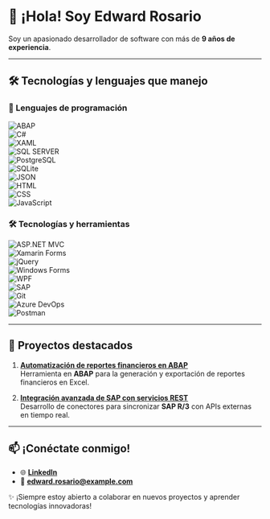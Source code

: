 # 👋 ¡Hola! Soy Edward Rosario  

Soy un apasionado desarrollador de software con más de **9 años de experiencia**. 

---

## 🛠️ Tecnologías y lenguajes que manejo  

### 🚀 Lenguajes de programación  
![ABAP](https://img.shields.io/badge/ABAP-0A5EAB?style=for-the-badge&logo=sap&logoColor=white)  
![C#](https://img.shields.io/badge/C%23-239120?style=for-the-badge&logo=c-sharp&logoColor=white)  
![XAML](https://img.shields.io/badge/XAML-0C54C2?style=for-the-badge&logo=xaml&logoColor=white)  
![SQL SERVER](https://img.shields.io/badge/SQL-CC2927?style=for-the-badge&logo=microsoft-sql-server&logoColor=white)  
![PostgreSQL](https://img.shields.io/badge/PostgreSQL-336791?style=for-the-badge&logo=postgresql&logoColor=white)  
![SQLite](https://img.shields.io/badge/SQLite-003B57?style=for-the-badge&logo=sqlite&logoColor=white)  
![JSON](https://img.shields.io/badge/JSON-000000?style=for-the-badge&logo=json&logoColor=white)  
![HTML](https://img.shields.io/badge/HTML-E34F26?style=for-the-badge&logo=html5&logoColor=white)  
![CSS](https://img.shields.io/badge/CSS-1572B6?style=for-the-badge&logo=css3&logoColor=white)  
![JavaScript](https://img.shields.io/badge/JavaScript-F7DF1E?style=for-the-badge&logo=javascript&logoColor=black)  

### 🛠️ Tecnologías y herramientas  
![ASP.NET MVC](https://img.shields.io/badge/ASP.NET%20MVC-512BD4?style=for-the-badge&logo=dotnet&logoColor=white)  
![Xamarin Forms](https://img.shields.io/badge/Xamarin%20Forms-3498DB?style=for-the-badge&logo=xamarin&logoColor=white)  
![jQuery](https://img.shields.io/badge/jQuery-0769AD?style=for-the-badge&logo=jquery&logoColor=white)  
![Windows Forms](https://img.shields.io/badge/Windows%20Forms-008080?style=for-the-badge&logo=microsoft&logoColor=white)  
![WPF](https://img.shields.io/badge/WPF-5C2D91?style=for-the-badge&logo=dotnet&logoColor=white)  
![SAP](https://img.shields.io/badge/SAP-0FAAFF?style=for-the-badge&logo=sap&logoColor=white)  
![Git](https://img.shields.io/badge/Git-F05032?style=for-the-badge&logo=git&logoColor=white)  
![Azure DevOps](https://img.shields.io/badge/Azure%20DevOps-0078D7?style=for-the-badge&logo=azure-devops&logoColor=white)  
![Postman](https://img.shields.io/badge/Postman-FF6C37?style=for-the-badge&logo=postman&logoColor=white)  

---

## 🌟 Proyectos destacados  

1. **[Automatización de reportes financieros en ABAP](https://github.com/EdwardRosario/project1)**  
   Herramienta en **ABAP** para la generación y exportación de reportes financieros en Excel.  

2. **[Integración avanzada de SAP con servicios REST](https://github.com/EdwardRosario/project2)**  
   Desarrollo de conectores para sincronizar **SAP R/3** con APIs externas en tiempo real.  

---

## 📫 ¡Conéctate conmigo!  

- 🌐 **[LinkedIn](https://www.linkedin.com/in/edward-rosario-2b5a511ab/)**  
- 📧 **edward.rosario@example.com**  

✨ ¡Siempre estoy abierto a colaborar en nuevos proyectos y aprender tecnologías innovadoras!  
